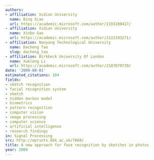 ```yaml
---
authors:
- affiliation: Xidian University
  name: Bing Xiao
  url: https://academic.microsoft.com/author/2103280417/
- affiliation: Xidian University
  name: Xinbo Gao
  url: https://academic.microsoft.com/author/2122193271/
- affiliation: Nanyang Technological University
  name: Dacheng Tao
  slug: dacheng_tao
- affiliation: Birkbeck University Of London
  name: Xuelong Li
  url: https://academic.microsoft.com/author/2107070739/
date: '2009-08-01'
estimated_citations: 104
fields:
- sketch recognition
- facial recognition system
- sketch
- hidden markov model
- biometrics
- pattern recognition
- computer vision
- image processing
- computer science
- artificial intelligence
- research findings
in: Signal Processing
src: http://eprints.bbk.ac.uk/7660/
title: A new approach for face recognition by sketches in photos
year: 2009
---
```


